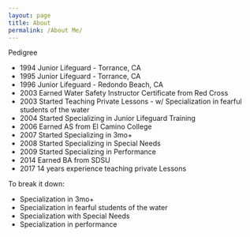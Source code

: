 ```yaml
---
layout: page
title: About
permalink: /About Me/
---
```

Pedigree
- 1994 Junior Lifeguard - Torrance, CA
- 1995 Junior Lifeguard - Torrance, CA
- 1996 Junior Lifeguard - Redondo Beach, CA
- 2003 Earned Water Safety Instructor Certificate from Red Cross
- 2003 Started Teaching Private Lessons - w/ Specialization in fearful students of the water
- 2004 Started Specializing in Junior Lifeguard Training
- 2006 Earned AS from El Camino College
- 2007 Started Specializing in 3mo+
- 2008 Started Specializing in Special Needs
- 2009 Started Specializing in Performance
- 2014 Earned BA from SDSU
- 2017 14 years experience teaching private Lessons

To break it down:
- Specialization in 3mo+
- Specialization in fearful students of the water
- Specialization with Special Needs
- Specialization in performance  
